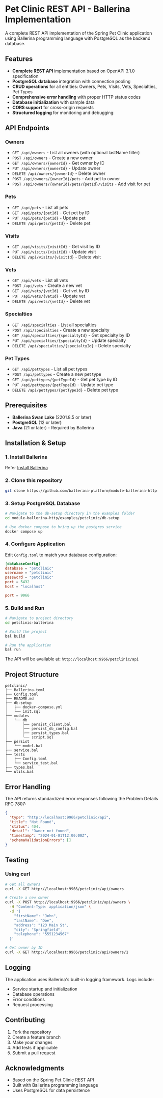 # Pet Clinic REST API - Ballerina Implementation

A complete REST API implementation of the Spring Pet Clinic application using Ballerina programming language with PostgreSQL as the backend database.

## Features

- **Complete REST API** implementation based on OpenAPI 3.1.0 specification
- **PostgreSQL database** integration with connection pooling
- **CRUD operations** for all entities: Owners, Pets, Visits, Vets, Specialties, Pet Types
- **Comprehensive error handling** with proper HTTP status codes
- **Database initialization** with sample data
- **CORS support** for cross-origin requests
- **Structured logging** for monitoring and debugging

## API Endpoints

### Owners
- `GET /api/owners` - List all owners (with optional lastName filter)
- `POST /api/owners` - Create a new owner
- `GET /api/owners/{ownerId}` - Get owner by ID
- `PUT /api/owners/{ownerId}` - Update owner
- `DELETE /api/owners/{ownerId}` - Delete owner
- `POST /api/owners/{ownerId}/pets` - Add pet to owner
- `POST /api/owners/{ownerId}/pets/{petId}/visits` - Add visit for pet

### Pets
- `GET /api/pets` - List all pets
- `GET /api/pets/{petId}` - Get pet by ID
- `PUT /api/pets/{petId}` - Update pet
- `DELETE /api/pets/{petId}` - Delete pet

### Visits
- `GET /api/visits/{visitId}` - Get visit by ID
- `PUT /api/visits/{visitId}` - Update visit
- `DELETE /api/visits/{visitId}` - Delete visit

### Vets
- `GET /api/vets` - List all vets
- `POST /api/vets` - Create a new vet
- `GET /api/vets/{vetId}` - Get vet by ID
- `PUT /api/vets/{vetId}` - Update vet
- `DELETE /api/vets/{vetId}` - Delete vet

### Specialties
- `GET /api/specialties` - List all specialties
- `POST /api/specialties` - Create a new specialty
- `GET /api/specialties/{specialtyId}` - Get specialty by ID
- `PUT /api/specialties/{specialtyId}` - Update specialty
- `DELETE /api/specialties/{specialtyId}` - Delete specialty

### Pet Types
- `GET /api/pettypes` - List all pet types
- `POST /api/pettypes` - Create a new pet type
- `GET /api/pettypes/{petTypeId}` - Get pet type by ID
- `PUT /api/pettypes/{petTypeId}` - Update pet type
- `DELETE /api/pettypes/{petTypeId}` - Delete pet type

## Prerequisites

- **Ballerina Swan Lake** (2201.8.5 or later)
- **PostgreSQL** (12 or later)
- **Java** (21 or later) - Required by Ballerina

## Installation & Setup

### 1. Install Ballerina

Refer [Install Ballerina]()

### 2. Clone this repository

```bash
git clone https://github.com/ballerina-platform/module-ballerina-http
```

### 3. Setup PostgreSQL Database

```bash
# Navigate to the db-setup directory in the examples folder
cd module-ballerina-http/examples/petclinic/db-setup

# Use docker compose to bring up the postgres service
docker compose up
```

### 4. Configure Application

Edit `Config.toml` to match your database configuration:

```toml
[databaseConfig]
database = "petclinic"
username = "petclinic"
password = "petclinic"
port = 5432
host = "localhost"

port = 9966
```

### 5. Build and Run

```bash
# Navigate to project directory
cd petclinic-ballerina

# Build the project
bal build

# Run the application
bal run
```

The API will be available at: `http://localhost:9966/petclinic/api`

## Project Structure

```
petclinic/
├── Ballerina.toml
├── Config.toml
├── README.md
├── db-setup
│   ├── docker-compose.yml
│   └── init.sql
├── modules
│   └── db
│       ├── persist_client.bal
│       ├── persist_db_config.bal
│       ├── persist_types.bal
│       └── script.sql
├── persist
│   └── model.bal
├── service.bal
├── tests
│   ├── Config.toml
│   └── service_test.bal
├── types.bal
└── utils.bal
```

## Error Handling

The API returns standardized error responses following the Problem Details RFC 7807:

```json
{
  "type": "http://localhost:9966/petclinic/api",
  "title": "Not Found",
  "status": 404,
  "detail": "Owner not found",
  "timestamp": "2024-01-01T12:00:00Z",
  "schemaValidationErrors": []
}
```

## Testing

### Using curl
```bash
# Get all owners
curl -X GET http://localhost:9966/petclinic/api/owners

# Create a new owner
curl -X POST http://localhost:9966/petclinic/api/owners \
  -H "Content-Type: application/json" \
  -d '{
    "firstName": "John",
    "lastName": "Doe",
    "address": "123 Main St",
    "city": "Springfield",
    "telephone": "5551234567"
  }'

# Get owner by ID
curl -X GET http://localhost:9966/petclinic/api/owners/1
```

## Logging

The application uses Ballerina's built-in logging framework. Logs include:
- Service startup and initialization
- Database operations
- Error conditions
- Request processing

## Contributing

1. Fork the repository
2. Create a feature branch
3. Make your changes
4. Add tests if applicable
5. Submit a pull request

## Acknowledgments

- Based on the Spring Pet Clinic REST API
- Built with Ballerina programming language
- Uses PostgreSQL for data persistence
